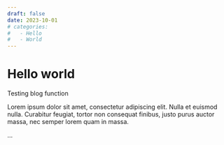 ```yaml
---
draft: false 
date: 2023-10-01
# categories:
#   - Hello
#   - World
---
```


# Hello world
Testing blog function

Lorem ipsum dolor sit amet, consectetur adipiscing elit. Nulla et euismod
nulla. Curabitur feugiat, tortor non consequat finibus, justo purus auctor
massa, nec semper lorem quam in massa.

<!-- more -->
...